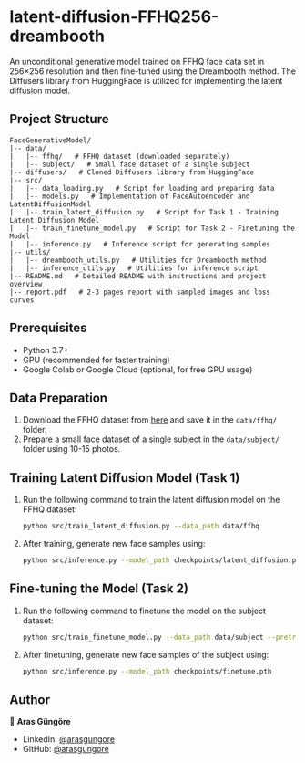 # latent-diffusion-FFHQ256-dreambooth

An unconditional generative model trained on FFHQ face data set in 256×256 resolution and then fine-tuned using the Dreambooth method. The Diffusers library from HuggingFace is utilized for implementing the latent diffusion model.



## Project Structure

```plaintext
FaceGenerativeModel/
|-- data/
|   |-- ffhq/   # FFHQ dataset (downloaded separately)
|   |-- subject/   # Small face dataset of a single subject
|-- diffusers/   # Cloned Diffusers library from HuggingFace
|-- src/
|   |-- data_loading.py   # Script for loading and preparing data
|   |-- models.py   # Implementation of FaceAutoencoder and LatentDiffusionModel
|   |-- train_latent_diffusion.py   # Script for Task 1 - Training Latent Diffusion Model
|   |-- train_finetune_model.py   # Script for Task 2 - Finetuning the Model
|   |-- inference.py   # Inference script for generating samples
|-- utils/
|   |-- dreambooth_utils.py   # Utilities for Dreambooth method
|   |-- inference_utils.py   # Utilities for inference script
|-- README.md   # Detailed README with instructions and project overview
|-- report.pdf   # 2-3 pages report with sampled images and loss curves
```



## Prerequisites

- Python 3.7+
- GPU (recommended for faster training)
- Google Colab or Google Cloud (optional, for free GPU usage)



## Data Preparation

1. Download the FFHQ dataset from [here](https://www.kaggle.com/datasets/denislukovnikov/ffhq256-images-only) and save it in the `data/ffhq/` folder.
2. Prepare a small face dataset of a single subject in the `data/subject/` folder using 10-15 photos.



## Training Latent Diffusion Model (Task 1)

1. Run the following command to train the latent diffusion model on the FFHQ dataset:
   ```bash
   python src/train_latent_diffusion.py --data_path data/ffhq
   ```
2. After training, generate new face samples using:
   ```bash
   python src/inference.py --model_path checkpoints/latent_diffusion.pth
   ```



## Fine-tuning the Model (Task 2)

1. Run the following command to finetune the model on the subject dataset:
   ```bash
   python src/train_finetune_model.py --data_path data/subject --pretrained_model_path checkpoints/latent_diffusion.pth
   ```
2. After finetuning, generate new face samples of the subject using:
   ```bash
   python src/inference.py --model_path checkpoints/finetune.pth
   ```



## Author

👤 **Aras Güngöre**

- LinkedIn: [@arasgungore](https://www.linkedin.com/in/arasgungore)
- GitHub: [@arasgungore](https://github.com/arasgungore)
